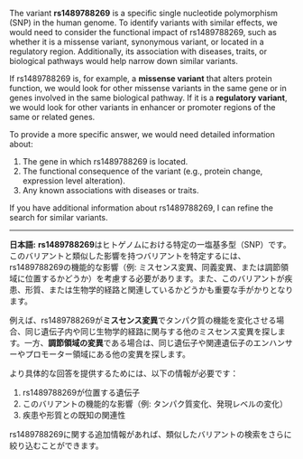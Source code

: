 The variant **rs1489788269** is a specific single nucleotide polymorphism (SNP) in the human genome. To identify variants with similar effects, we would need to consider the functional impact of rs1489788269, such as whether it is a missense variant, synonymous variant, or located in a regulatory region. Additionally, its association with diseases, traits, or biological pathways would help narrow down similar variants.

If rs1489788269 is, for example, a **missense variant** that alters protein function, we would look for other missense variants in the same gene or in genes involved in the same biological pathway. If it is a **regulatory variant**, we would look for other variants in enhancer or promoter regions of the same or related genes.

To provide a more specific answer, we would need detailed information about:
1. The gene in which rs1489788269 is located.
2. The functional consequence of the variant (e.g., protein change, expression level alteration).
3. Any known associations with diseases or traits.

If you have additional information about rs1489788269, I can refine the search for similar variants.

---

**日本語:**
**rs1489788269**はヒトゲノムにおける特定の一塩基多型（SNP）です。このバリアントと類似した影響を持つバリアントを特定するには、rs1489788269の機能的な影響（例: ミスセンス変異、同義変異、または調節領域に位置するかどうか）を考慮する必要があります。また、このバリアントが疾患、形質、または生物学的経路と関連しているかどうかも重要な手がかりとなります。

例えば、rs1489788269が**ミスセンス変異**でタンパク質の機能を変化させる場合、同じ遺伝子内や同じ生物学的経路に関与する他のミスセンス変異を探します。一方、**調節領域の変異**である場合は、同じ遺伝子や関連遺伝子のエンハンサーやプロモーター領域にある他の変異を探します。

より具体的な回答を提供するためには、以下の情報が必要です：
1. rs1489788269が位置する遺伝子
2. このバリアントの機能的な影響（例: タンパク質変化、発現レベルの変化）
3. 疾患や形質との既知の関連性

rs1489788269に関する追加情報があれば、類似したバリアントの検索をさらに絞り込むことができます。